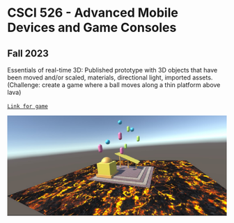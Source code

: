 # CSCI 526 - Advanced Mobile Devices and Game Consoles
## Fall 2023

Essentials of real-time 3D: Published prototype with 3D objects that have been moved and/or scaled, materials, directional light, imported assets. (Challenge: create a game where a ball moves along a thin platform above lava)  

[`Link for game`](https://play.unity.com/mg/other/essentials-of-real-time-3d-11)  
    
![Thumbnail 1](https://github.com/vasvi1203/Essentials-of-real-time-3D/blob/main/Thumbnail1.jpg)  